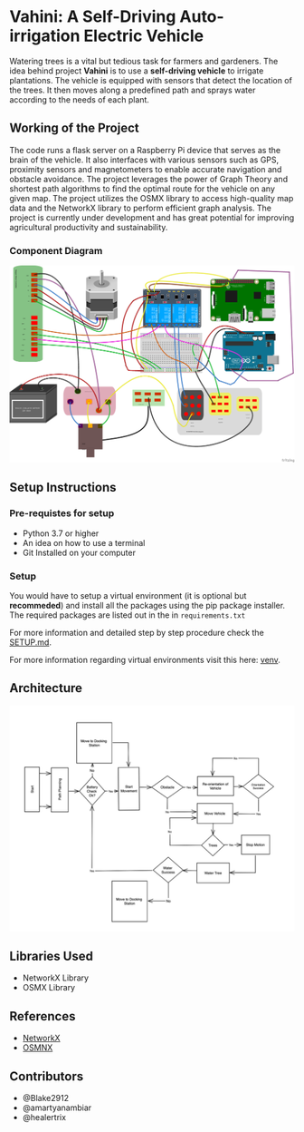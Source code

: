# Vahini: A Self-Driving Auto-irrigation Electric Vehicle

Watering trees is a vital but tedious task for farmers and gardeners. The idea behind project **Vahini** is to use a **self-driving vehicle** to irrigate plantations. The vehicle is equipped with sensors that detect the location of the trees. It then moves along a predefined path and sprays water according to the needs of each plant.

## Working of the Project

The code runs a flask server on a Raspberry Pi device that serves as the brain of the vehicle.
It also interfaces with various sensors such as GPS, proximity sensors and magnetometers to enable accurate navigation and obstacle avoidance.
The project leverages the power of Graph Theory and shortest path algorithms to find the optimal route for the vehicle on any given map. The project utilizes the OSMX library to access high-quality map data and the NetworkX library to perform efficient graph analysis.
The project is currently under development and has great potential for improving agricultural productivity and sustainability.

### Component Diagram

<img src="./doc-assets/Vahini_Components.png"></img>

## Setup Instructions

### Pre-requistes for setup

- Python 3.7 or higher
- An idea on how to use a terminal
- Git Installed on your computer

### Setup

You would have to setup a virtual environment (it is optional but <b>recommeded</b>) and install all the packages using the pip package installer.<br>
The required packages are listed out in the in `requirements.txt`

For more information and detailed step by step procedure check the [SETUP.md](SETUP.md).

For more information regarding virtual environments visit this here: <a href="https://docs.python.org/3/library/venv.html">venv</a>.

## Architecture

<img src="./doc-assets/Architecture.jpeg"></img>

## Libraries Used

- NetworkX Library
- OSMX Library

## References

- <a href="https://networkx.org">NetworkX</a>
- <a href="https://osmnx.readthedocs.io/en/stable/">OSMNX</a>

## Contributors

- @Blake2912
- @amartyanambiar
- @healertrix
